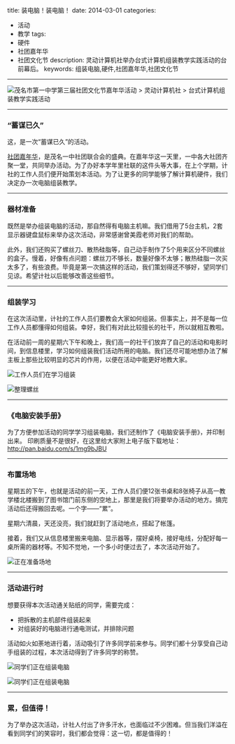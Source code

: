 title: 装电脑！装电脑！
date: 2014-03-01
categories: 
- 活动
- 教学
tags:
- 硬件
- 社团嘉年华
- 社团文化节
description: 灵动计算机社举办台式计算机组装教学实践活动的台前幕后。
keywords: 组装电脑,硬件,社团嘉年华,社团文化节
---

![茂名市第一中学第三届社团文化节嘉年华活动 > 灵动计算机社 > 台式计算机组装教学实践活动](http://cptsct.qiniudn.com/assemble_computers/05.jpg)

<!-- more -->

-----

### “蓄谋已久”

这，是一次“蓄谋已久”的活动。

[社团嘉年华](http://www.mmyz.net/Item/858.aspx)，是茂名一中社团联合会的盛典。在嘉年华这一天里，一中各大社团齐聚一堂，共同举办活动。为了办好本学年里社联的这件头等大事，在上个学期，计社的工作人员们便开始策划本活动。为了让更多的同学能够了解计算机硬件，我们决定办一次电脑组装教学。

-----

### 器材准备

既然是举办组装电脑的活动，那自然得有电脑主机嘛。我们借用了5台主机，2套显示器键盘鼠标来举办这次活动，非常感谢曾美霞老师对我们的帮助。

此外，我们还购买了螺丝刀、散热硅脂等，自己动手制作了5个用来区分不同螺丝的盒子。慢着，好像有点问题：螺丝刀不够长，数量好像不太够；散热硅脂一次买太多了，有些浪费。毕竟是第一次搞这样的活动，我们策划得还不够好，望同学们见谅。希望计社以后能够改善这些细节。

-----

### 组装学习

在这次活动里，计社的工作人员们要教会大家如何组装。但事实上，并不是每一位工作人员都懂得如何组装。幸好，我们有对此比较擅长的社干，所以就相互教啦。

在活动前一周的星期六下午和晚上，我们高一的社干们放弃了自己的活动和电影时间，到信息楼里，学习如何组装我们活动所用的电脑。我们还尽可能地想办法了解主板上那些比较明显的芯片的作用，以便在活动中能更好地教大家。

![工作人员们在学习组装](http://cptsct.qiniudn.com/assemble_computers/01.jpg)

![整理螺丝](http://cptsct.qiniudn.com/assemble_computers/02.jpg)

-----

### 《电脑安装手册》

为了方便参加活动的同学学习组装电脑，我们还制作了《电脑安装手册》，并印制出来。
印刷质量不是很好，在这里给大家附上电子版下载地址：<http://pan.baidu.com/s/1mg9bJBU>

-----

### 布置场地

星期五的下午，也就是活动的前一天，工作人员们便12张书桌和8张椅子从高一教学楼北楼搬到了图书馆门前东侧的空地上，那里是我们将要举办活动的地方。搞完活动后还得搬回去呢。一个字——“累”。

星期六清晨，天还没亮，我们就赶到了活动地点，搭起了帐篷。

接着，我们又从信息楼里搬来电脑、显示器等，摆好桌椅，接好电线，分配好每一桌所需的器材等。不知不觉地，一个多小时便过去了，本次活动开始了。

![正在准备场地](http://cptsct.qiniudn.com/assemble_computers/04.jpg)

-----

### 活动进行时

想要获得本次活动通关贴纸的同学，需要完成：

* 把拆散的主机部件组装起来
* 对组装好的电脑进行通电测试，并排除问题

活动如火如荼地进行着，活动吸引了许多同学前来参与。同学们都十分享受自己动手组装的过程，本次活动得到了许多同学的称赞。

![同学们正在组装电脑](http://cptsct.qiniudn.com/assemble_computers/03.jpg)

![同学们正在组装电脑](http://cptsct.qiniudn.com/assemble_computers/06.jpg)

-----

### 累，但值得！

为了举办这次活动，计社人付出了许多汗水，也面临过不少困难。但当我们洋溢在看到同学们的笑容时，我们都会觉得：这一切，都是值得的！